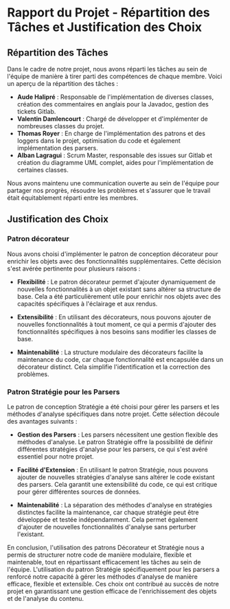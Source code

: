 # Rapport du Projet - Répartition des Tâches et Justification des Choix

## Répartition des Tâches

Dans le cadre de notre projet, nous avons réparti les tâches au sein de l'équipe de manière à tirer parti des compétences de chaque membre. Voici un aperçu de la répartition des tâches :

- **Aude Halipré** : Responsable de l'implémentation de diverses classes, création des commentaires en anglais pour la Javadoc, gestion des tickets Gitlab.
- **Valentin Damlencourt** : Chargé de développer et d'implémenter de nombreuses classes du projet.
- **Thomas Royer** : En charge de l'implémentation des patrons et des loggers dans le projet, optimisation du code et également implémentation des parsers.
- **Alban Lagragui** : Scrum Master, responsable des issues sur Gitlab et création du diagramme UML complet, aides pour l'implémentation de certaines classes.

Nous avons maintenu une communication ouverte au sein de l'équipe pour partager nos progrès, résoudre les problèmes et s'assurer que le travail était équitablement réparti entre les membres.

## Justification des Choix

### Patron décorateur

Nous avons choisi d'implémenter le patron de conception décorateur pour enrichir les objets avec des fonctionnalités supplémentaires. Cette décision s'est avérée pertinente pour plusieurs raisons :

- **Flexibilité** : Le patron décorateur permet d'ajouter dynamiquement de nouvelles fonctionnalités à un objet existant sans altérer sa structure de base. Cela a été particulièrement utile pour enrichir nos objets avec des capacités spécifiques à l'éclairage et aux rendus.

- **Extensibilité** : En utilisant des décorateurs, nous pouvons ajouter de nouvelles fonctionnalités à tout moment, ce qui a permis d'ajouter des fonctionnalités spécifiques à nos besoins sans modifier les classes de base.

- **Maintenabilité** : La structure modulaire des décorateurs facilite la maintenance du code, car chaque fonctionnalité est encapsulée dans un décorateur distinct. Cela simplifie l'identification et la correction des problèmes.

### Patron Stratégie pour les Parsers

Le patron de conception Stratégie a été choisi pour gérer les parsers et les méthodes d'analyse spécifiques dans notre projet. Cette sélection découle des avantages suivants :

- **Gestion des Parsers** : Les parsers nécessitent une gestion flexible des méthodes d'analyse. Le patron Stratégie offre la possibilité de définir différentes stratégies d'analyse pour les parsers, ce qui s'est avéré essentiel pour notre projet.

- **Facilité d'Extension** : En utilisant le patron Stratégie, nous pouvons ajouter de nouvelles stratégies d'analyse sans altérer le code existant des parsers. Cela garantit une extensibilité du code, ce qui est critique pour gérer différentes sources de données.

- **Maintenabilité** : La séparation des méthodes d'analyse en stratégies distinctes facilite la maintenance, car chaque stratégie peut être développée et testée indépendamment. Cela permet également d'ajouter de nouvelles fonctionnalités d'analyse sans perturber l'existant.

En conclusion, l'utilisation des patrons Décorateur et Stratégie nous a permis de structurer notre code de manière modulaire, flexible et maintenable, tout en répartissant efficacement les tâches au sein de l'équipe. L'utilisation du patron Stratégie spécifiquement pour les parsers a renforcé notre capacité à gérer les méthodes d'analyse de manière efficace, flexible et extensible. Ces choix ont contribué au succès de notre projet en garantissant une gestion efficace de l'enrichissement des objets et de l'analyse du contenu.
